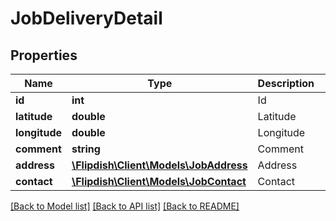 # JobDeliveryDetail

## Properties
Name | Type | Description | Notes
------------ | ------------- | ------------- | -------------
**id** | **int** | Id | [optional] 
**latitude** | **double** | Latitude | [optional] 
**longitude** | **double** | Longitude | [optional] 
**comment** | **string** | Comment | [optional] 
**address** | [**\Flipdish\Client\Models\JobAddress**](JobAddress.md) | Address | [optional] 
**contact** | [**\Flipdish\Client\Models\JobContact**](JobContact.md) | Contact | [optional] 

[[Back to Model list]](../README.md#documentation-for-models) [[Back to API list]](../README.md#documentation-for-api-endpoints) [[Back to README]](../README.md)


